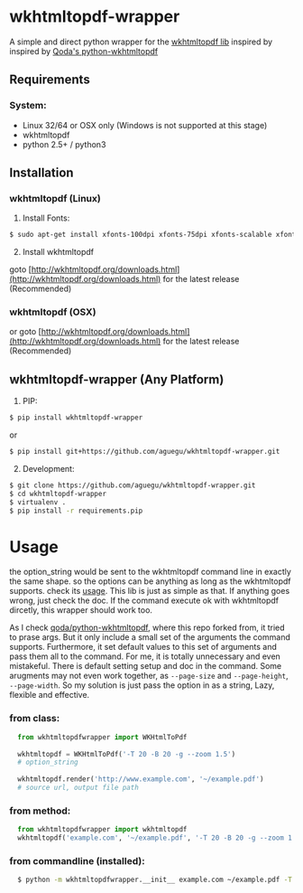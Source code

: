 # wkhtmltopdf-wrapper

A simple and direct python wrapper for the [wkhtmltopdf lib](https://github.com/wkhtmltopdf/wkhtmltopdf)
inspired by inspired by [Qoda's python-wkhtmltopdf](https://github.com/qoda/python-wkhtmltopdf)

## Requirements

### System:

- Linux 32/64 or OSX only (Windows is not supported at this stage)
- wkhtmltopdf
- python 2.5+ / python3

## Installation

### wkhtmltopdf (Linux)

1. Install Fonts:

```bash
$ sudo apt-get install xfonts-100dpi xfonts-75dpi xfonts-scalable xfonts-cyrillic
```

2. Install wkhtmltopdf

goto [http://wkhtmltopdf.org/downloads.html](http://wkhtmltopdf.org/downloads.html) for the latest release (Recommended)

### wkhtmltopdf (OSX)

or goto [http://wkhtmltopdf.org/downloads.html](http://wkhtmltopdf.org/downloads.html) for the latest release (Recommended)

## wkhtmltopdf-wrapper (Any Platform)

1. PIP:

```bash
$ pip install wkhtmltopdf-wrapper
```
or 
```bash
$ pip install git+https://github.com/aguegu/wkhtmltopdf-wrapper.git
```

2. Development:

```bash
$ git clone https://github.com/aguegu/wkhtmltopdf-wrapper.git
$ cd wkhtmltopdf-wrapper
$ virtualenv .
$ pip install -r requirements.pip
```

# Usage

the option_string would be sent to the wkhtmltopdf command line in exactly the same shape. so the options can be anything as long as the wkhtmltopdf supports. check its [usage](http://wkhtmltopdf.org/usage/wkhtmltopdf.txt).
This lib is just as simple as that. If anything goes wrong, just check the doc. If the command execute ok with  wkhtmltopdf dircetly, this wrapper should work too. 

As I check [qoda/python-wkhtmltopdf](https://github.com/qoda/python-wkhtmltopdf), where this repo forked from, it tried to prase args. But it only include a small set of the arguments the command supports. Furthermore, it set default values to this set of arguments and pass them all to the command. For me, it is totally unnecessary and even mistakeful. There is default setting setup and doc in the command. Some arugments may not even work together, as `--page-size` and `--page-height`, `--page-width`. So my solution is just pass the option in as a string, Lazy, flexible and effective.

### from class:

```python
  from wkhtmltopdfwrapper import WKHtmlToPdf
  
  wkhtmltopdf = WKHtmlToPdf('-T 20 -B 20 -g --zoom 1.5')
  # option_string
  
  wkhtmltopdf.render('http://www.example.com', '~/example.pdf')
  # source url, output file path
```  

### from method:

```python
  from wkhtmltopdfwrapper import wkhtmltopdf
  wkhtmltopdf('example.com', '~/example.pdf', '-T 20 -B 20 -g --zoom 1.5')
```

### from commandline (installed):

```bash
  $ python -m wkhtmltopdfwrapper.__init__ example.com ~/example.pdf -T 20 -B 20 -g --zoom 1.5
```

